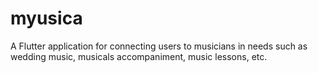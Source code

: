 # myusica

A Flutter application for connecting users to musicians in needs such as wedding music, musicals accompaniment, music lessons, etc.
